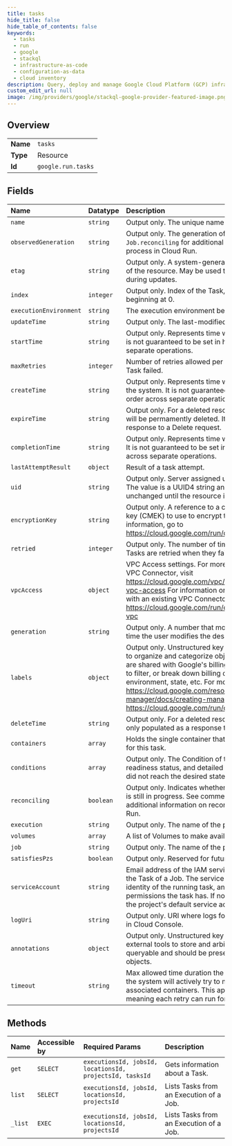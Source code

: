 ```yaml
---
title: tasks
hide_title: false
hide_table_of_contents: false
keywords:
  - tasks
  - run
  - google    
  - stackql
  - infrastructure-as-code
  - configuration-as-data
  - cloud inventory
description: Query, deploy and manage Google Cloud Platform (GCP) infrastructure and resources using SQL
custom_edit_url: null
image: /img/providers/google/stackql-google-provider-featured-image.png
---
```

  
    

## Overview
<table><tbody>
<tr><td><b>Name</b></td><td><code>tasks</code></td></tr>
<tr><td><b>Type</b></td><td>Resource</td></tr>
<tr><td><b>Id</b></td><td><code>google.run.tasks</code></td></tr>
</tbody></table>

## Fields
| Name | Datatype | Description |
|:-----|:---------|:------------|
| `name` | `string` | Output only. The unique name of this Task. |
| `observedGeneration` | `string` | Output only. The generation of this Task. See comments in `Job.reconciling` for additional information on reconciliation process in Cloud Run. |
| `etag` | `string` | Output only. A system-generated fingerprint for this version of the resource. May be used to detect modification conflict during updates. |
| `index` | `integer` | Output only. Index of the Task, unique per execution, and beginning at 0. |
| `executionEnvironment` | `string` | The execution environment being used to host this Task. |
| `updateTime` | `string` | Output only. The last-modified time. |
| `startTime` | `string` | Output only. Represents time when the task started to run. It is not guaranteed to be set in happens-before order across separate operations. |
| `maxRetries` | `integer` | Number of retries allowed per Task, before marking this Task failed. |
| `createTime` | `string` | Output only. Represents time when the task was created by the system. It is not guaranteed to be set in happens-before order across separate operations. |
| `expireTime` | `string` | Output only. For a deleted resource, the time after which it will be permamently deleted. It is only populated as a response to a Delete request. |
| `completionTime` | `string` | Output only. Represents time when the Task was completed. It is not guaranteed to be set in happens-before order across separate operations. |
| `lastAttemptResult` | `object` | Result of a task attempt. |
| `uid` | `string` | Output only. Server assigned unique identifier for the Task. The value is a UUID4 string and guaranteed to remain unchanged until the resource is deleted. |
| `encryptionKey` | `string` | Output only. A reference to a customer managed encryption key (CMEK) to use to encrypt this container image. For more information, go to https://cloud.google.com/run/docs/securing/using-cmek |
| `retried` | `integer` | Output only. The number of times this Task was retried. Tasks are retried when they fail up to the maxRetries limit. |
| `vpcAccess` | `object` | VPC Access settings. For more information on creating a VPC Connector, visit https://cloud.google.com/vpc/docs/configure-serverless-vpc-access For information on how to configure Cloud Run with an existing VPC Connector, visit https://cloud.google.com/run/docs/configuring/connecting-vpc |
| `generation` | `string` | Output only. A number that monotonically increases every time the user modifies the desired state. |
| `labels` | `object` | Output only. Unstructured key value map that can be used to organize and categorize objects. User-provided labels are shared with Google's billing system, so they can be used to filter, or break down billing charges by team, component, environment, state, etc. For more information, visit https://cloud.google.com/resource-manager/docs/creating-managing-labels or https://cloud.google.com/run/docs/configuring/labels |
| `deleteTime` | `string` | Output only. For a deleted resource, the deletion time. It is only populated as a response to a Delete request. |
| `containers` | `array` | Holds the single container that defines the unit of execution for this task. |
| `conditions` | `array` | Output only. The Condition of this Task, containing its readiness status, and detailed error information in case it did not reach the desired state. |
| `reconciling` | `boolean` | Output only. Indicates whether the resource's reconciliation is still in progress. See comments in `Job.reconciling` for additional information on reconciliation process in Cloud Run. |
| `execution` | `string` | Output only. The name of the parent Execution. |
| `volumes` | `array` | A list of Volumes to make available to containers. |
| `job` | `string` | Output only. The name of the parent Job. |
| `satisfiesPzs` | `boolean` | Output only. Reserved for future use. |
| `serviceAccount` | `string` | Email address of the IAM service account associated with the Task of a Job. The service account represents the identity of the running task, and determines what permissions the task has. If not provided, the task will use the project's default service account. |
| `logUri` | `string` | Output only. URI where logs for this execution can be found in Cloud Console. |
| `annotations` | `object` | Output only. Unstructured key value map that may be set by external tools to store and arbitrary metadata. They are not queryable and should be preserved when modifying objects. |
| `timeout` | `string` | Max allowed time duration the Task may be active before the system will actively try to mark it failed and kill associated containers. This applies per attempt of a task, meaning each retry can run for the full timeout. |
## Methods
| Name | Accessible by | Required Params | Description |
|:-----|:--------------|:----------------|:------------|
| `get` | `SELECT` | `executionsId, jobsId, locationsId, projectsId, tasksId` | Gets information about a Task. |
| `list` | `SELECT` | `executionsId, jobsId, locationsId, projectsId` | Lists Tasks from an Execution of a Job. |
| `_list` | `EXEC` | `executionsId, jobsId, locationsId, projectsId` | Lists Tasks from an Execution of a Job. |
